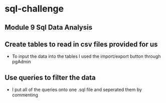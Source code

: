 # sql-challenge
## Module 9 Sql Data Analysis
## Create tables to read in csv files provided for us
- To input the data into the tables I used the import/export button through pgAdmin
## Use queries to filter the data 
- I put all of the queries onto one .sql file and seperated them by commenting
